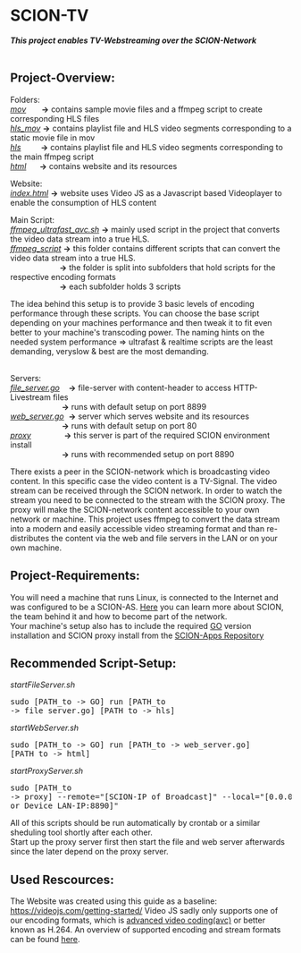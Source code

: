 # SCION-TV</br>
***This project enables TV-Webstreaming over the SCION-Network***</br>
</br>

## Project-Overview:</br>

Folders:</br>
<i>[mov](mov) &nbsp; &nbsp; &nbsp;   </i>  <strong>-></strong>  contains sample movie files and a ffmpeg script to create corresponding HLS files         </br> 
<i>[hls_mov](hls_mov)</i>  <strong>-></strong>  contains playlist file and HLS video segments corresponding to a static movie file in mov </br>
<i>[hls](hls) &nbsp; &nbsp; &nbsp; &nbsp;    </i>  <strong>-></strong>  contains playlist file and HLS video segments corresponding to the main ffmpeg script     </br>
<i>[html](html) &nbsp; &nbsp;&nbsp;   </i>  <strong>-></strong>  contains website and its resources</br>

Website:</br>
<i>[index.html](html/index.html)</i>  <strong>-></strong>  website uses Video JS as a Javascript based Videoplayer to enable the consumption of HLS content </br>

Main Script:</br>
<i>[ffmpeg_ultrafast_avc.sh](ffmpeg_script/avc/ffmpeg_ultrafast_avc.sh)</i>  <strong>-></strong>  mainly used script in the project that converts the video data stream into a true HLS. </br>
<i>[ffmpeg_script](ffmpeg_script)</i>  <strong>-></strong>  this folder contains different scripts that can convert the video data stream into a true HLS. </br>
<i>  &nbsp;  &nbsp;  &nbsp;  &ensp;  &nbsp;  &nbsp;  &ensp;  &ensp;  &nbsp;  &nbsp;</i>  <strong>-></strong> the folder is split into subfolders that hold scripts for the respective encoding formats </br>
<i>  &nbsp;  &nbsp;  &nbsp;  &ensp;  &nbsp;  &nbsp;  &ensp;  &ensp;  &nbsp;  &nbsp;</i>  <strong>-></strong> each subfolder holds 3 scripts </br>

The idea behind this setup is to provide 3 basic levels of encoding performance through these scripts. You can choose the base script depending on your machines performance and then tweak it to fit even better to your machine's transcoding power. The naming hints on the needed system performance => ultrafast & realtime scripts are the least demanding, veryslow & best are the most demanding. </br></br>


Servers:</br>
<i>[file_server.go](file_server.go) &nbsp;&nbsp;</i>  <strong>-></strong> file-server with content-header to access HTTP-Livestream files</br>
<i>  &nbsp;  &nbsp;  &nbsp;  &ensp;  &nbsp;  &nbsp;  &ensp;  &ensp;   &nbsp;   &nbsp;&nbsp;</i>  <strong>-></strong> runs with default setup on port 8899 </br>
<i>[web_server.go](web_server.go)&nbsp; </i>  <strong>-></strong> server which serves website and its resources </br>
<i>  &nbsp;  &nbsp;  &nbsp;  &ensp;  &nbsp;  &nbsp;  &ensp;  &ensp;   &nbsp;   &nbsp;&nbsp;</i>  <strong>-></strong> runs with default setup on port 80                     
<i>[proxy](https://github.com/netsec-ethz/scion-apps/tree/master/_examples/shttp/proxy) &nbsp; &nbsp; &nbsp; &nbsp; &nbsp; &nbsp; &nbsp;</i>  <strong>-></strong>  this server is part of the required SCION environment install</br>
<i>  &nbsp;  &nbsp;  &nbsp;  &ensp;  &nbsp;  &nbsp;  &ensp;  &ensp;   &nbsp;   &nbsp;&nbsp;</i>  <strong>-></strong> runs with recommended setup on port 8890 </br>

There exists a peer in the SCION-network which is broadcasting video content. In this specific case the video content is a TV-Signal. The video stream can be received through the SCION network. In order to watch the stream you need to be connected to the stream with the SCION proxy. The proxy will make the SCION-network content accessible to your own network or machine. This project uses ffmpeg to convert the data stream into a modern and easily accessible video streaming format and than re-distributes the content via the web and file servers in the LAN or on your own machine.  

## Project-Requirements:</br>
You will need a machine that runs Linux, is connected to the Internet and was configured to be a SCION-AS. [Here](https://www.scionlab.org/) you can learn more about SCION, the team behind it and how to become part of the network.</br>
Your machine's setup also has to include the required [GO](https://en.wikipedia.org/wiki/Go_(programming_language)) version installation and SCION proxy install from the [SCION-Apps Repository](https://github.com/netsec-ethz/scion-apps)</br>

## Recommended Script-Setup:</br>
<i>startFileServer.sh </i><pre>sudo \[PATH_to -> GO\] run \[PATH_to -> file_server.go\] \[PATH_to -> hls\]</pre>
<i>startWebServer.sh  </i><pre>sudo \[PATH_to -> GO\] run \[PATH_to -> web_server.go\] \[PATH_to -> html\]</pre>
<i>startProxyServer.sh</i><pre>sudo \[PATH_to -> proxy\] --remote="\[SCION-IP of Broadcast\]" --local="\[0.0.0.0:8890 or Device_LAN-IP:8890\]"</pre>
All of this scripts should be run automatically by crontab or a similar sheduling tool shortly after each other.</br>
Start up the proxy server first then start the file and web server afterwards since the later depend on the proxy server.</br>

## Used Rescources:</br>
The Website was created using this guide as a baseline:</br>
https://videojs.com/getting-started/
Video JS sadly only supports one of our encoding formats, which is [advanced video coding(avc)](https://en.wikipedia.org/wiki/Advanced_Video_Coding) or better known as H.264. An overview of supported encoding and stream formats can be found [here](https://github.com/videojs/http-streaming/blob/main/docs/supported-features.md).
